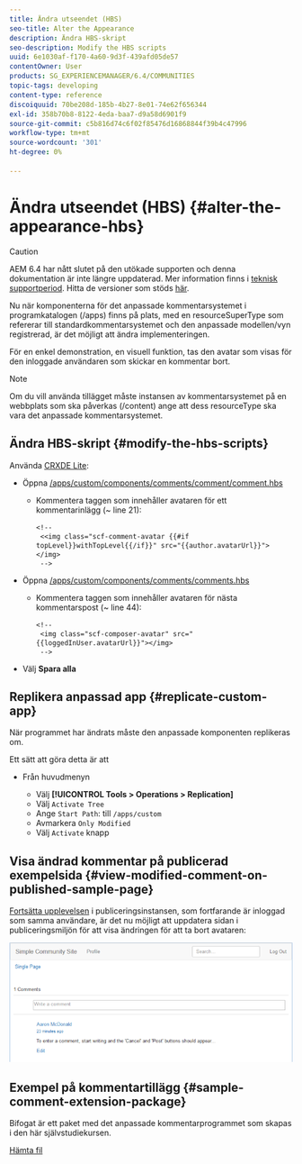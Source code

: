 ```yaml
---
title: Ändra utseendet (HBS)
seo-title: Alter the Appearance
description: Ändra HBS-skript
seo-description: Modify the HBS scripts
uuid: 6e1030af-f170-4a60-9d3f-439afd05de57
contentOwner: User
products: SG_EXPERIENCEMANAGER/6.4/COMMUNITIES
topic-tags: developing
content-type: reference
discoiquuid: 70be208d-185b-4b27-8e01-74e62f656344
exl-id: 358b70b8-8122-4eda-baa7-d9a58d6901f9
source-git-commit: c5b816d74c6f02f85476d16868844f39b4c47996
workflow-type: tm+mt
source-wordcount: '301'
ht-degree: 0%

---
```


# Ändra utseendet (HBS) {#alter-the-appearance-hbs}

>[!CAUTION]
>
>AEM 6.4 har nått slutet på den utökade supporten och denna dokumentation är inte längre uppdaterad. Mer information finns i [teknisk supportperiod](https://helpx.adobe.com/support/programs/eol-matrix.html). Hitta de versioner som stöds [här](https://experienceleague.adobe.com/docs/).

Nu när komponenterna för det anpassade kommentarsystemet i programkatalogen (/apps) finns på plats, med en resourceSuperType som refererar till standardkommentarsystemet och den anpassade modellen/vyn registrerad, är det möjligt att ändra implementeringen.

För en enkel demonstration, en visuell funktion, tas den avatar som visas för den inloggade användaren som skickar en kommentar bort.

>[!NOTE]
>
>Om du vill använda tillägget måste instansen av kommentarsystemet på en webbplats som ska påverkas (/content) ange att dess resourceType ska vara det anpassade kommentarsystemet.

## Ändra HBS-skript {#modify-the-hbs-scripts}

Använda [CRXDE Lite](../../help/sites-developing/developing-with-crxde-lite.md):

* Öppna [/apps/custom/components/comments/comment/comment.hbs](http://localhost:4502/crx/de/index.jsp#/apps/custom/components/comments/comment/comment.hbs)

   * Kommentera taggen som innehåller avataren för ett kommentarinlägg (~ line 21):

      ```
      <!--
       <<img class="scf-comment-avatar {{#if topLevel}}withTopLevel{{/if}}" src="{{author.avatarUrl}}"></img>
       -->
      ```

* Öppna [/apps/custom/components/comments/comments.hbs](http://localhost:4502/crx/de/index.jsp#/apps/custom/components/comments/comments.hbs)

   * Kommentera taggen som innehåller avataren för nästa kommentarspost (~ line 44):

      ```
      <!--
       <img class="scf-composer-avatar" src="{{loggedInUser.avatarUrl}}"></img>
       -->
      ```

* Välj **Spara alla**

## Replikera anpassad app {#replicate-custom-app}

När programmet har ändrats måste den anpassade komponenten replikeras om.

Ett sätt att göra detta är att

* Från huvudmenyn

   * Välj **[!UICONTROL Tools > Operations > Replication]**
   * Välj `Activate Tree`
   * Ange `Start Path`: till `/apps/custom`
   * Avmarkera `Only Modified`
   * Välj `Activate` knapp

## Visa ändrad kommentar på publicerad exempelsida {#view-modified-comment-on-published-sample-page}

[Fortsätta upplevelsen](extend-sample-page.md#publish-sample-page) i publiceringsinstansen, som fortfarande är inloggad som samma användare, är det nu möjligt att uppdatera sidan i publiceringsmiljön för att visa ändringen för att ta bort avataren:

![chlimage_1-81](assets/chlimage_1-81.png)

## Exempel på kommentartillägg {#sample-comment-extension-package}

Bifogat är ett paket med det anpassade kommentarprogrammet som skapas i den här självstudiekursen.

[Hämta fil](assets/sample-comment-extension-6-1-fp3.zip)
